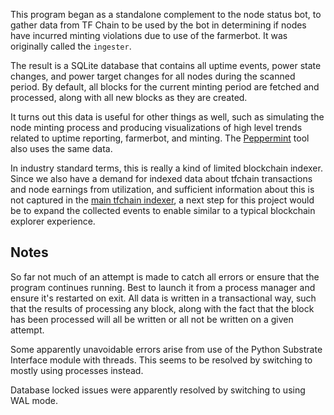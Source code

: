 This program began as a standalone complement to the node status bot, to gather data from TF Chain to be used by the bot in determining if nodes have incurred minting violations due to use of the farmerbot. It was originally called the `ingester`.

The result is a SQLite database that contains all uptime events, power state changes, and power target changes for all nodes during the scanned period. By default, all blocks for the current minting period are fetched and processed, along with all new blocks as they are created.

It turns out this data is useful for other things as well, such as simulating the node minting process and producing visualizations of high level trends related to uptime reporting, farmerbot, and minting. The [Peppermint](https://github.com/threefoldfoundation/peppermint) tool also uses the same data.

In industry standard terms, this is really a kind of limited blockchain indexer. Since we also have a demand for indexed data about tfchain transactions and node earnings from utilization, and sufficient information about this is not captured in the [main tfchain indexer](https://github.com/threefoldtech/tfchain_graphql/), a next step for this project would be to expand the collected events to enable similar to a typical blockchain explorer experience.

## Notes

So far not much of an attempt is made to catch all errors or ensure that the program continues running. Best to launch it from a process manager and ensure it's restarted on exit. All data is written in a transactional way, such that the results of processing any block, along with the fact that the block has been processed will all be written or all not be written on a given attempt.

Some apparently unavoidable errors arise from use of the Python Substrate Interface module with threads. This seems to be resolved by switching to mostly using processes instead.

Database locked issues were apparently resolved by switching to using WAL mode.
